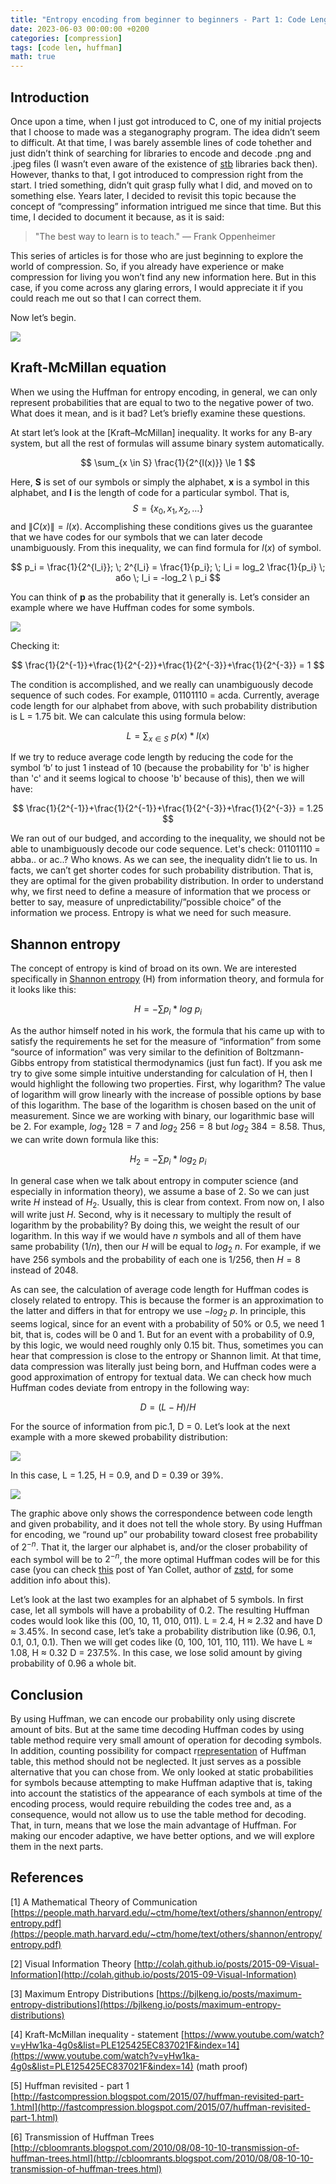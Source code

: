 ```yaml
---
title: "Entropy encoding from beginner to beginners - Part 1: Code Length"
date: 2023-06-03 00:00:00 +0200
categories: [compression]
tags: [code len, huffman]
math: true
---
```

## Introduction

Once upon a time, when I just got introduced to C, one of my initial projects that I choose to made was a steganography program. The idea didn’t seem to difficult. At that time, I was barely assemble lines of code tohether and just didn’t think of searching for libraries to encode and decode .png and .jpeg files (I wasn’t even aware of the existence of [stb](https://github.com/nothings/stb) libraries back then). However, thanks to that, I got introduced to compression right from the start. I tried something, didn’t quit grasp fully what I did, and moved on to something else. Years later, I decided to revisit this topic because the concept of “compressing” information intrigued me since that time. But this time, I decided to document it because, as it is said:

> "The best way to learn is to teach." — Frank Oppenheimer

This series of articles is for those who are just beginning to explore the world of compression. So, if you already have experience or make compression for living you won’t find any new information here. But in this case, if you come across any glaring errors, I would appreciate it if you could reach me out so that I can correct them.

Now let’s begin.

![](/assets/img/post/etr-enc-1/rm_com_mem.jpg)

## Kraft-McMillan equation

When we using the Huffman for entropy encoding, in general, we can only represent probabilities that are equal to two to the negative power of two. What does it mean, and is it bad? Let’s briefly examine these questions.

At start let’s look at the [Kraft–McMillan] inequality. It works for any B-ary system, but all the rest of formulas will assume binary system automatically.

$$ \sum_{x \in S} \frac{1}{2^{l(x)}} \le 1 $$

Here, **S** is set of our symbols or simply the alphabet, **x** is a symbol in this alphabet, and **l** is the length of code for a particular symbol. That is, $$S = \{x_0, x_1, x_2, \dots\}$$ and $\|C(x)\| = l(x)$. Accomplishing these conditions gives us the guarantee that we have codes for our symbols that we can later decode unambiguously. From this inequality, we can find formula for $l(x)$ of symbol.

$$ p_i = \frac{1}{2^{l_i}}; \; 2^{l_i} = \frac{1}{p_i}; \; l_i = log_2 \frac{1}{p_i} \; або \; l_i = -log_2 \ p_i $$

You can think of **p** as the probability that it generally is. Let’s consider an example where we have Huffman codes for some symbols.

![](/assets/img/post/etr-enc-1/log.png)

Checking it:

$$ \frac{1}{2^{-1}}+\frac{1}{2^{-2}}+\frac{1}{2^{-3}}+\frac{1}{2^{-3}} = 1 $$

The condition is accomplished, and we really can unambiguously decode sequence of such codes. For example, 01101110 = acda. Currently, average code length for our alphabet from above, with such probability distribution is L = 1.75 bit. We can calculate this using formula below:

$$ L = \sum_{x \in S} \ p(x) * l(x) $$

If we try to reduce average code length by reducing the code for the symbol ‘b’ to just 1 instead of 10 (because the probability for 'b' is higher than 'c' and it seems logical to choose 'b' because of this), then we will have:

$$ \frac{1}{2^{-1}}+\frac{1}{2^{-1}}+\frac{1}{2^{-3}}+\frac{1}{2^{-3}} = 1.25 $$

We ran out of our budged, and according to the inequality, we should not be able to unambiguously decode our code sequence. Let's check: 01101110 = abba.. or ac..? Who knows. As we can see, the inequality didn’t lie to us.  In facts, we can’t get shorter codes for such probability distribution. That is, they are optimal for the given probability distribution. In order to understand why, we first need to define a measure of information that we process or better to say, measure of unpredictability/”possible choice” of the information we process. Entropy is what we need for such measure.

## Shannon entropy

The concept of entropy is kind of broad on its own. We are interested specifically in [Shannon entropy](https://en.wikipedia.org/wiki/Entropy_(information_theory)) (H) from information theory, and formula for it looks like this:

$$ H = -\sum_{} p_i * log \ p_i $$

As the author himself noted in his work, the formula that his came up with to satisfy the requirements he set for the measure of “information” from some “source of information” was very similar to the definition of Boltzmann-Gibbs entropy from statistical thermodynamics (just fun fact). If you ask me try to give some simple intuitive understanding for calculation of H, then I would highlight the following two properties. First, why logarithm? The value of logarithm will grow linearly with the increase of possible options by base of this logarithm. The base of the logarithm is chosen based on the unit of measurement. Since we are working with binary, our logarithmic base will be 2. For example, $log_2 \ 128 = 7$ and $log_2 \ 256 = 8$ but $log_2 \ 384 = 8.58$. Thus, we can write down formula like this:

$$ H_2 = -\sum_{} p_i * log_2 \ p_i $$

In general case when we talk about entropy in computer science (and especially in information theory), we assume a base of 2. So we can just write $H$ instead of $H_2$. Usually, this is clear from context. From now on, I also will write just $H$. Second, why is it necessary to multiply the result of logarithm by the probability? By doing this, we weight the result of our logarithm. In this way if we would have $n$ symbols and all of them have same probability $(1/n)$, then our $H$ will be equal to $log_2 \ n$. For example, if we have 256 symbols and the probability of each one is 1/256, then $H = 8$ instead of 2048.

As can see, the calculation of average code length for Huffman codes is closely related to entropy. This is because the former is an approximation to the latter and differs in that for entropy we use $-log_2\ p$. In principle, this seems logical, since for an event with a probability of 50% or 0.5, we need 1 bit,  that is, codes will be 0 and 1. But for an event with a probability of 0.9, by this logic, we would need roughly only 0.15 bit. Thus, sometimes you can hear that compression is close to the entropy or Shannon limit. At that time, data compression was literally just being born, and Huffman codes were a good approximation of entropy for textual data. We can check how much Huffman codes deviate from entropy in the following way:

$$D = (L - H) / H$$

For the source of information from pic.1, D = 0. Let’s look at the next example with a more skewed probability distribution:

![](/assets/img/post/etr-enc-1/skew.png)

In this case, L = 1.25, H = 0.9, and D = 0.39 or 39%. 

![](/assets/img/post/etr-enc-1/code_len_ua.png)

The graphic above only shows the correspondence between code length and given probability, and it does not tell the whole story. By using Huffman for encoding, we “round up” our probability toward closest free probability of $2^{-n}$. That it, the larger our alphabet is, and/or the closer probability of each symbol will be to $2^{-n}$, the more optimal Huffman codes will be for this case (you can check [this](http://fastcompression.blogspot.com/2015/07/huffman-revisited-part-1.html) post of Yan Collet, author of [zstd](https://github.com/facebook/zstd), for some addition info about this).

Let’s look at the last two examples for an alphabet of 5 symbols. In first case, let all symbols will have a probability of 0.2. The resulting Huffman codes would look like this (00, 10, 11, 010, 011). L = 2.4, H ≈ 2.32 and have D ≈ 3.45%. In second case, let’s take a probability distribution like (0.96, 0.1, 0.1, 0.1, 0.1). Then we will get codes like (0, 100, 101, 110, 111).  We have L  ≈ 1.08, H ≈ 0.32 D = 237.5%. In this case, we lose solid amount by giving probability of 0.96 a whole bit.

## Conclusion

By using Huffman, we can encode our probability only using discrete amount of bits. But at the same time decoding Huffman codes by using table method require very small amount of operation for decoding symbols. In addition, counting possibility for compact r[representation](http://cbloomrants.blogspot.com/2010/08/08-10-10-transmission-of-huffman-trees.html) of Huffman table, this method should not be neglected. It just serves as a possible alternative that you can chose from. We only looked at static probabilities for symbols because attempting to make Huffman adaptive that is, taking into account the statistics of the appearance of each symbols at time of the encoding process, would require rebuilding the codes tree and, as a consequence, would not allow us to use the table method for decoding. That, in turn, means that we lose the main advantage of Huffman.  For making our encoder adaptive, we have better options, and we will explore them in the next parts.

## References

\[1\] A Mathematical Theory of Communication [https://people.math.harvard.edu/~ctm/home/text/others/shannon/entropy/entropy.pdf](https://people.math.harvard.edu/~ctm/home/text/others/shannon/entropy/entropy.pdf)

\[2\] Visual Information Theory [http://colah.github.io/posts/2015-09-Visual-Information](http://colah.github.io/posts/2015-09-Visual-Information)

\[3\] Maximum Entropy Distributions [https://bjlkeng.io/posts/maximum-entropy-distributions](https://bjlkeng.io/posts/maximum-entropy-distributions)

\[4\] Kraft-McMillan inequality - statement [https://www.youtube.com/watch?v=yHw1ka-4g0s&list=PLE125425EC837021F&index=14](https://www.youtube.com/watch?v=yHw1ka-4g0s&list=PLE125425EC837021F&index=14) (math proof)

\[5\] Huffman revisited - part 1 [http://fastcompression.blogspot.com/2015/07/huffman-revisited-part-1.html](http://fastcompression.blogspot.com/2015/07/huffman-revisited-part-1.html)

\[6\] Transmission of Huffman Trees [http://cbloomrants.blogspot.com/2010/08/08-10-10-transmission-of-huffman-trees.html](http://cbloomrants.blogspot.com/2010/08/08-10-10-transmission-of-huffman-trees.html)